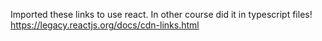 Imported these links to use react. In other course did it in typescript files! https://legacy.reactjs.org/docs/cdn-links.html
